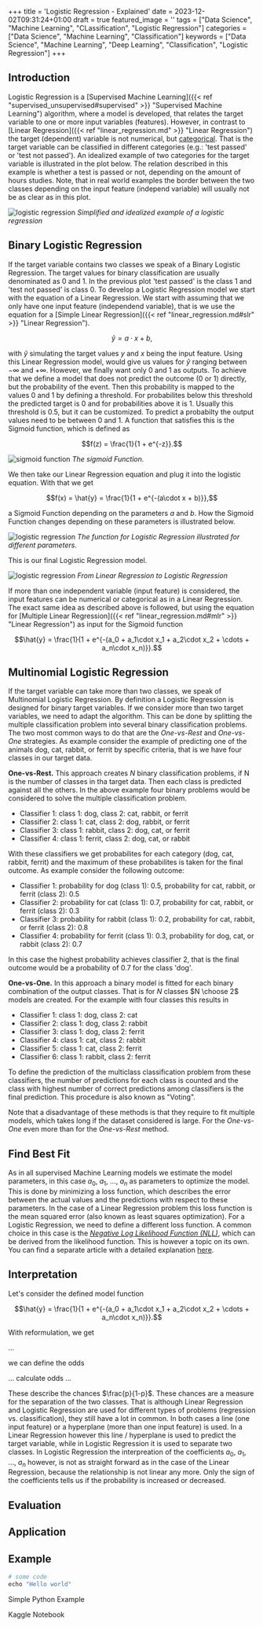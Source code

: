 +++
title = 'Logistic Regression - Explained'
date = 2023-12-02T09:31:24+01:00
draft = true
featured_image = ''
tags = ["Data Science", "Machine Learning", "CLassification", "Logistic Regression"]
categories = ["Data Science", "Machine Learning", "Classification"]
keywords = ["Data Science", "Machine Learning", "Deep Learning", "Classification", "Logistic Regression"]
+++

## Introduction

Logistic Regression is a [Supervised Machine Learning]({{< ref "supervised_unsupervised#supervised" >}} "Supervised Machine Learning") algorithm, where a model is developed, that relates the target variable to one or more input variables (features). However, in contrast to [Linear Regression]({{< ref "linear_regression.md" >}} "Linear Regression") the target (dependent) variable is not numerical, but [categorical](https://en.wikipedia.org/wiki/Categorical_variable). That is the target variable can be classified in different categories (e.g.: 'test passed' or 'test not passed'). An idealized example of two categories for the target variable is illustrated in the plot below. The relation described in this example is whether a test is passed or not, depending on the amount of hours studies. Note, that in real world examples the border between the two classes depending on the input feature (independ variable) will usually not be as clear as in this plot.

![logistic regression](/images/20231202_logistic_regression/logistic_regression_simplified.png)
*Simplified and idealized example of a logistic regression*

## Binary Logistic Regression

If the target variable contains two classes we speak of a Binary Logistic Regression. The target values for binary classification are usually denominated as 0 and 1. In the previous plot 'test passed' is the class 1 and 'test not passed' is class 0. To develop a Logistic Regression model we start with the equation of a Linear Regression. We start with assuming that we only have one input feature (independend variable), that is we use the equation for a [Simple Linear Regression]({{< ref "linear_regression.md#slr" >}} "Linear Regression").

$$ \hat{y} = a\cdot x + b, $$

with $\hat{y}$ simulating the target values $y$ and $x$ being the input feature. Using this Linear Regression model, would give us values for $\hat{y}$ ranging between $-\infty$ and $+\infty$. However, we finally want only $0$ and $1$ as outputs. To achieve that we define a model that does not predict the outcome ($0$ or $1$) directly, but the probability of the event. Then this probability is mapped to the values $0$ and $1$ by defining a threshold. For probabilites below this threshold the predicted target is $0$ and for probabilities above it is $1$. Usually this threshold is $0.5$, but it can be customized. To predict a probabilty the output values need to be between $0$ and $1$. A function that satisfies this is the Sigmoid function, which is defined as

$$f(z) = \frac{1}{1 + e^{-z}}.$$

![sigmoid function](/images/20231202_logistic_regression/sigmoid.png)
*The sigmoid Function.*

We then take our Linear Regression equation and plug it into the logistic equation. With that we get

$$f(x) = \hat{y} = \frac{1}{1 + e^{-(a\cdot x + b)}},$$

a Sigmoid Function depending on the parameters $a$ and $b$. How the Sigmoid Function changes depending on these parameters is illustrated below.

![logistic regression](/images/20231202_logistic_regression/logistic_function.png)
*The function for Logistic Regression illustrated for different parameters.*

This is our  final Logistic Regression model. 

![logistic regression](/images/20231202_logistic_regression/linear_logistic.png)
*From Linear Regression to Logistic Regression*

If more than one independent variable (input feature) is considered, the input features can be numerical or categorical as in a Linear Regression. The exact same idea as described above is followed, but using the equation for [Multiple Linear Regression]({{< ref "linear_regression.md#mlr" >}} "Linear Regression") as input for the Sigmoid function

$$\hat{y} = \frac{1}{1 + e^{-(a_0 + a_1\cdot x_1 + a_2\cdot x_2 + \cdots + a_n\cdot x_n)}}.$$

## Multinomial Logistic Regression

If the target variable can take more than two classes, we speak of Multinomial Logistic Regression. By definition a Logistic Regression is designed for binary target variables. If we consider more than two target variables, we need to adapt the algorithm. This can be done by splitting the multiple classification problem into several binary classification problems. The two most common ways to do that are
the *One-vs-Rest* and *One-vs-One* strategies. As example consider the example of predicting one of the animals dog, cat, rabbit, or ferrit by specific criteria, that is we have four classes in our target data.

**One-vs-Rest.** This approach creates $N$ binary classification problems, if N is the number of classes in tha target data. Then each class is predicted against all the others. In the above example four binary problems would be considered to solve the multiple classification problem.

* Classifier 1: class 1: dog, class 2: cat, rabbit, or ferrit
* Classifier 2: class 1: cat, class 2: dog, rabbit, or ferrit
* Classifier 3: class 1: rabbit, class 2: dog, cat, or ferrit
* Classifier 4: class 1: ferrit, class 2: dog, cat, or rabbit


With these classifiers we get probabilites for each category (dog, cat, rabbit, ferrit) and the maximum of these probabilites is taken for the final outcome. As example consider the following outcome:

* Classifier 1: probability for dog (class 1): 0.5, probability for cat, rabbit, or ferrit (class 2): 0.5
* Classifier 2: probability for cat (class 1): 0.7, probability for cat, rabbit, or ferrit (class 2): 0.3
* Classifier 3: probability for rabbit (class 1): 0.2, probability for cat, rabbit, or ferrit  (class 2): 0.8
* Classifier 4: probability for ferrit (class 1): 0.3, probability for dog, cat, or rabbit (class 2): 0.7

In this case the highest probability achieves classifier 2, that is the final outcome would be a probability of 0.7 for the class 'dog'.


**One-vs-One.** In this approach a binary model is fitted for each binary combination of the output classes. That is for $N$ classes $N \choose 2$ models are created. For the example with four classes this results in

* Classifier 1: class 1: dog, class 2: cat
* Classifier 2: class 1: dog, class 2: rabbit
* Classifier 3: class 1: dog, class 2: ferrit
* Classifier 4: class 1: cat, class 2: rabbit
* Classifier 5: class 1: cat, class 2: ferrit
* Classifier 6: class 1: rabbit, class 2: ferrit

To define the prediction of the multiclass classification problem from these classifiers, the number of predictions for each class is counted and the class with highest number of correct predictions among classifiers is the final prediction. This procedure is also known as "Voting".

Note that a disadvantage of these methods is that they require to fit multiple models, which takes long if the dataset considered is large. For the  *One-vs-One* even more than for the *One-vs-Rest* method.

## Find Best Fit

As in all supervised Machine Learning models we estimate the model parameters, in this case $a_0$, $a_1$, $\dots$, $a_n$ as parameters to optimize the model. This is done by minimizing a loss function, which describes the error between the actual values and the predictions with respect to these parameters. In the case of a Linear Regression problem this loss function is the mean squared error (also known as least squares optimization). For a Logistic Regression, we need to define a different loss function. A common choice in this case is the *[Negative Log Likelihood Function ($NLL$)]()*, which can be derived from the likelihood function. This is however a topic on its own. You can find a separate article with a detailed explanation [here](). 

## Interpretation

Let's consider the defined model function

$$\hat{y} = \frac{1}{1 + e^{-(a_0 + a_1\cdot x_1 + a_2\cdot x_2 + \cdots + a_n\cdot x_n)}}.$$

With reformulation, we get

...

we can define the odds
 
... calculate odds ...

These describe the chances $\frac{p}{1-p}$. These chances are a measure for the separation of the two classes. That is although Linear Regression and Logistic Regression are used for different types of problems (regression vs. classification), they still have a lot in common. In both cases a line (one input feature) or a hyperplane (more than one input feature) is used. In a Linear Regression however this line / hyperplane is used to predict the target variable, while in Logistic Regression it is used to separate two classes. In Logistic Regression the interpreation of the coefficients $a_0$, $a_1$, $\dots$, $a_n$ however, is not as straight forward as in the case of the Linear Regression, because the relationship is not linear any more. Only the sign of the coefficients tells us if the probability is increased or decreased.

## Evaluation

## Application

## Example

```Python
# some code
echo "Hello world"
```

Simple Python Example

Kaggle Notebook
